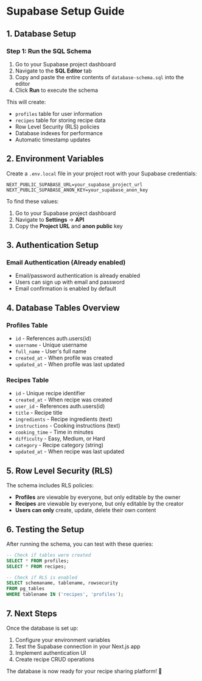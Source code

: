 # Supabase Setup Guide

## 1. Database Setup

### Step 1: Run the SQL Schema
1. Go to your Supabase project dashboard
2. Navigate to the **SQL Editor** tab
3. Copy and paste the entire contents of `database-schema.sql` into the editor
4. Click **Run** to execute the schema

This will create:
- `profiles` table for user information
- `recipes` table for storing recipe data
- Row Level Security (RLS) policies
- Database indexes for performance
- Automatic timestamp updates

## 2. Environment Variables

Create a `.env.local` file in your project root with your Supabase credentials:

```env
NEXT_PUBLIC_SUPABASE_URL=your_supabase_project_url
NEXT_PUBLIC_SUPABASE_ANON_KEY=your_supabase_anon_key
```

To find these values:
1. Go to your Supabase project dashboard
2. Navigate to **Settings** → **API**
3. Copy the **Project URL** and **anon public** key

## 3. Authentication Setup

### Email Authentication (Already enabled)
- Email/password authentication is already enabled
- Users can sign up with email and password
- Email confirmation is enabled by default

## 4. Database Tables Overview

### Profiles Table
- `id` - References auth.users(id)
- `username` - Unique username
- `full_name` - User's full name
- `created_at` - When profile was created
- `updated_at` - When profile was last updated

### Recipes Table
- `id` - Unique recipe identifier
- `created_at` - When recipe was created
- `user_id` - References auth.users(id)
- `title` - Recipe title
- `ingredients` - Recipe ingredients (text)
- `instructions` - Cooking instructions (text)
- `cooking_time` - Time in minutes
- `difficulty` - Easy, Medium, or Hard
- `category` - Recipe category (string)
- `updated_at` - When recipe was last updated

## 5. Row Level Security (RLS)

The schema includes RLS policies:

- **Profiles** are viewable by everyone, but only editable by the owner
- **Recipes** are viewable by everyone, but only editable by the creator
- **Users can only** create, update, delete their own content

## 6. Testing the Setup

After running the schema, you can test with these queries:

```sql
-- Check if tables were created
SELECT * FROM profiles;
SELECT * FROM recipes;

-- Check if RLS is enabled
SELECT schemaname, tablename, rowsecurity 
FROM pg_tables 
WHERE tablename IN ('recipes', 'profiles');
```

## 7. Next Steps

Once the database is set up:
1. Configure your environment variables
2. Test the Supabase connection in your Next.js app
3. Implement authentication UI
4. Create recipe CRUD operations

The database is now ready for your recipe sharing platform! 🎉 